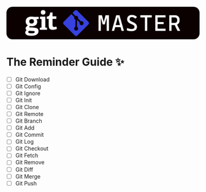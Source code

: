 ![Git Logo](img/logo_git-master.png)
# The Reminder Guide :sparkles:
- [ ] Git Download
- [ ] Git Config
- [ ] Git Ignore
- [ ] Git Init
- [ ] Git Clone
- [ ] Git Remote
- [ ] Git Branch
- [ ] Git Add
- [ ] Git Commit
- [ ] Git Log
- [ ] Git Checkout
- [ ] Git Fetch
- [ ] Git Remove
- [ ] Git Diff
- [ ] Git Merge
- [ ] Git Push